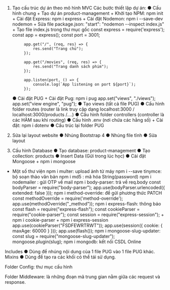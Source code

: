 <!-- XÂY DỰNG TRANG QUẢN LÝ SẢN PHẨM -->

1. Tạo cấu trúc dự án theo mô hình MVC
Các bước thiết lập dự án:
    ● Cấu hình chung
        + Tạo dự án product-management
        + Khởi tạo NPM: npm init
        + Cài đặt Express: npm i express
        + Cài đặt Nodemon: npm i --save-dev nodemon
        + Sửa file package.json: "start": "nodemon --inspect index.js"
        + Tạo file index.js trong thư mục gốc
            const express = require('express');
            const app = express();
            const port = 3001;

            app.get("/", (req, res) => {
                res.send("Trang chủ");
            });

            app.get("/movies", (req, res) => {
                res.send("Trang danh sách phim");
            });

            app.listen(port, () => {
                console.log(`App listening on port ${port}`);
            });
    ● Cài đặt PUG
        + Cài đặt Pug: npm i pug
            app.set("views", "./views");
            app.set("view engine", "pug");
    ● Tạo views (tất cả file PUG)
    ● Cấu hình folder routes (router là link truy cập dạng localhost:3000 / localhost:3000/products /....)
    ● Cấu hình folder controllers (controller là các HÀM sau khi routing)
    ● Cấu hình .env (nơi chứa các hằng số)
        + Cài đặt: npm i dotenv
    ● Cấu trúc lại folder PUG

2. Sửa lại layout website
    ● Nhúng Bootstrap 4
    ● Nhúng file tĩnh
    ● Sửa layout

3. Cấu hình Database
    ● Tạo database: product-management
    ● Tạo collection: products
    ● Insert Data (Gửi trong lúc học)
    ● Cài đặt Mongoose
        + npm i mongoose

* Một số thư viện
npm i multer: upload ảnh từ máy 
npm i --save tinymce: bộ soạn thảo văn bản
npm i md5 : mã hóa String(password)
npm i nodemailer : gửi OTP về mail
npm i body-parser: trả về req.body
                    const bodyParser = require("body-parser");
                    app.use(bodyParser.urlencoded({ extended: false }));
npm i method-override: để gửi phương thức PATCH
                    const methodOverride = require('method-override');
                    app.use(methodOverride("_method"));
npm i express-flash: thông báo
                    const flash = require("express-flash");
                    const cookieParser = require("cookie-parser");
                    const session = require("express-session");
                + npm i cookie-parser
                + npm i express-session
                    app.use(cookieParser("FSDFEWRTRWT"));
                    app.use(session({ cookie: { maxAge: 60000 } }));
                    app.use(flash());
npm i mongoose-slug-updater: 
                    const slug = require("mongoose-slug-updater");
                    mongoose.plugin(slug);
npm i mongodb: kết nối CSDL Online


Includes
    ● Dùng để nhúng nội dung của 1 file PUG vào 1 file PUG khác.
Mixins
    ● Dùng để tạo ra các khối có thể tái sử dụng.

Folder Config: thư mục cấu hình

Folder Middleware: là những đoạn mã trung gian nằm giữa các request và response.